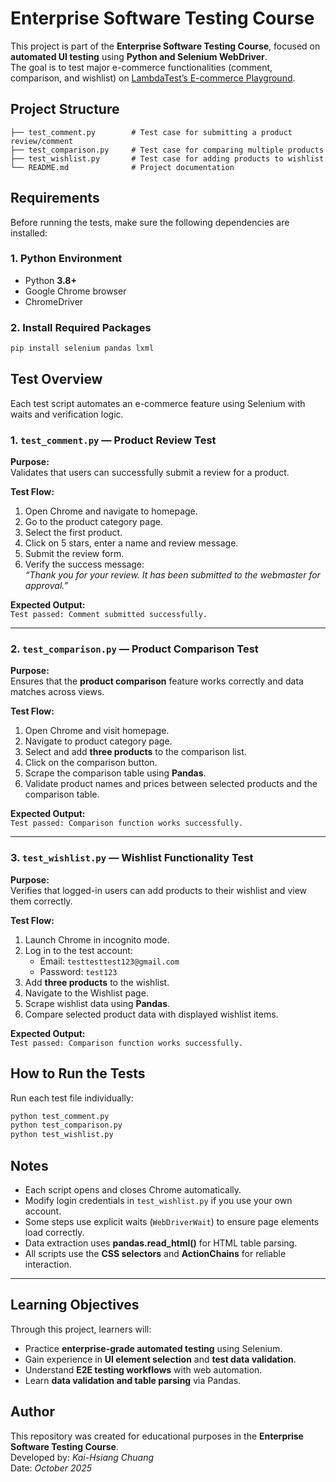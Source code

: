 # Enterprise Software Testing Course

This project is part of the **Enterprise Software Testing Course**, focused on **automated UI testing** using **Python and Selenium WebDriver**.  
The goal is to test major e-commerce functionalities (comment, comparison, and wishlist) on [LambdaTest’s E-commerce Playground](https://ecommerce-playground.lambdatest.io/).

## Project Structure

```
├── test_comment.py        # Test case for submitting a product review/comment
├── test_comparison.py     # Test case for comparing multiple products
├── test_wishlist.py       # Test case for adding products to wishlist
└── README.md              # Project documentation
```

## Requirements

Before running the tests, make sure the following dependencies are installed:

### 1. Python Environment

- Python **3.8+**
- Google Chrome browser
- ChromeDriver

### 2. Install Required Packages

```bash
pip install selenium pandas lxml
```

## Test Overview

Each test script automates an e-commerce feature using Selenium with waits and verification logic.

### 1. `test_comment.py` — Product Review Test

**Purpose:**  
Validates that users can successfully submit a review for a product.

**Test Flow:**

1. Open Chrome and navigate to homepage.
2. Go to the product category page.
3. Select the first product.
4. Click on 5 stars, enter a name and review message.
5. Submit the review form.
6. Verify the success message:  
   _“Thank you for your review. It has been submitted to the webmaster for approval.”_

**Expected Output:**  
`Test passed: Comment submitted successfully.`

---

### 2. `test_comparison.py` — Product Comparison Test

**Purpose:**  
Ensures that the **product comparison** feature works correctly and data matches across views.

**Test Flow:**

1. Open Chrome and visit homepage.
2. Navigate to product category page.
3. Select and add **three products** to the comparison list.
4. Click on the comparison button.
5. Scrape the comparison table using **Pandas**.
6. Validate product names and prices between selected products and the comparison table.

**Expected Output:**  
`Test passed: Comparison function works successfully.`

---

### 3. `test_wishlist.py` — Wishlist Functionality Test

**Purpose:**  
Verifies that logged-in users can add products to their wishlist and view them correctly.

**Test Flow:**

1. Launch Chrome in incognito mode.
2. Log in to the test account:
   - Email: `testtesttest123@gmail.com`
   - Password: `test123`
3. Add **three products** to the wishlist.
4. Navigate to the Wishlist page.
5. Scrape wishlist data using **Pandas**.
6. Compare selected product data with displayed wishlist items.

**Expected Output:**  
`Test passed: Comparison function works successfully.`

## How to Run the Tests

Run each test file individually:

```bash
python test_comment.py
python test_comparison.py
python test_wishlist.py
```

## Notes

- Each script opens and closes Chrome automatically.
- Modify login credentials in `test_wishlist.py` if you use your own account.
- Some steps use explicit waits (`WebDriverWait`) to ensure page elements load correctly.
- Data extraction uses **pandas.read_html()** for HTML table parsing.
- All scripts use the **CSS selectors** and **ActionChains** for reliable interaction.

---

## Learning Objectives

Through this project, learners will:

- Practice **enterprise-grade automated testing** using Selenium.
- Gain experience in **UI element selection** and **test data validation**.
- Understand **E2E testing workflows** with web automation.
- Learn **data validation and table parsing** via Pandas.

## Author

This repository was created for educational purposes in the **Enterprise Software Testing Course**.  
Developed by: _Kai-Hsiang Chuang_  
Date: _October 2025_
